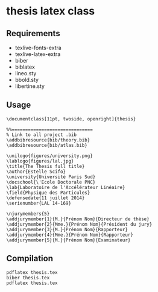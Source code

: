 # thesis latex class

## Requirements 

- texlive-fonts-extra 
- texlive-latex-extra
- biber
- biblatex
- lineo.sty
- bbold.sty
- libertine.sty

## Usage 


    \documentclass[11pt, twoside, openright]{thesis}

    %%==============================
    % Link to all project .bib
    \addbibresource{bib/theory.bib}
    \addbibresource{bib/atlas.bib}

    \unilogo{figures/university.png}
    \lablogo{figures/lal.jpg}
    \title{The Thesis full title}
    \author{Estelle Scifo}
    \university{Université Paris Sud}
    \docschool{\'Ecole Doctorale PNC}
    \lab{Laboratoire de l'Accélérateur Linéaire}
    \field{Physique des Particules}
    \defensedate{11 juillet 2014}
    \serienumber{LAL 14-169}

    \njurymembers{5}
    \addjurymember{1}{M.}{Prénom Nom}{Directeur de thèse}
    \addjurymember{2}{Mme.}{Prénom Nom}{Président du jury}
    \addjurymember{3}{M.}{Prénom Nom}{Rapporteur}
    \addjurymember{4}{Mme.}{Prénom Nom}{Rapporteur}
    \addjurymember{5}{M.}{Prénom Nom}{Examinateur}


## Compilation 

    pdflatex thesis.tex
    biber thesis.tex
    pdflatex thesis.tex
